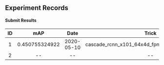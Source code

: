Experiment Records
------------------
#### Submit Results

| ID | mAP | Date | Trick |
| :---: | :---: | :---: | :---: |
| 1 | 0.450755324922 | 2020-05-10 | cascade_rcnn_x101_64x4d_fpn_1x+multiscale+softnms |
| 2 | -- | -- | -- |



